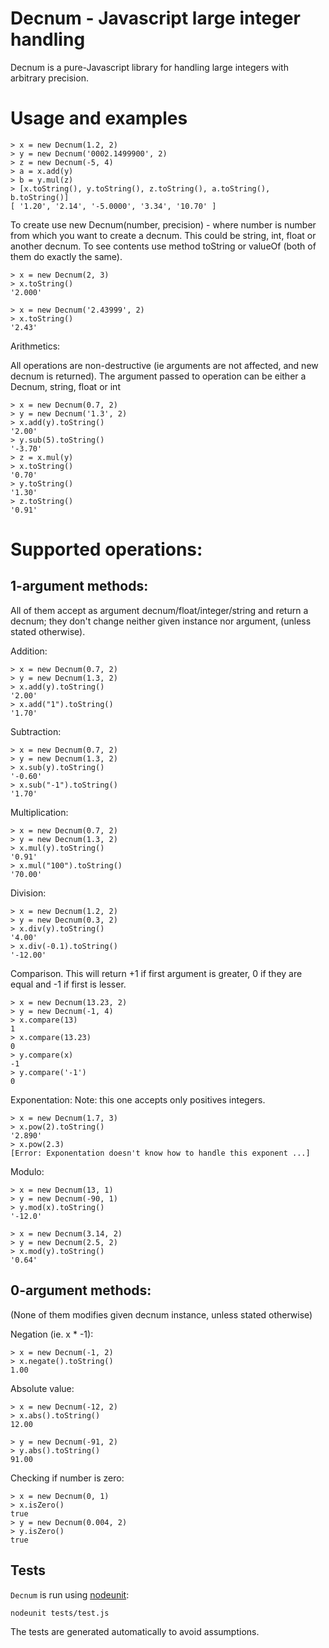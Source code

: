 Decnum - Javascript large integer handling
==========================================

Decnum is a pure-Javascript library for handling large integers with arbitrary precision.


Usage and examples
==================

    > x = new Decnum(1.2, 2)
    > y = new Decnum('0002.1499900', 2)
    > z = new Decnum(-5, 4)
    > a = x.add(y)
    > b = y.mul(z)
    > [x.toString(), y.toString(), z.toString(), a.toString(), b.toString()]
    [ '1.20', '2.14', '-5.0000', '3.34', '10.70' ]


To create use new Decnum(number, precision) - where number is number from which you want to create a decnum. This could be string, int, float or another decnum. To see contents use method toString or valueOf (both of them do exactly the same).


    > x = new Decnum(2, 3)
    > x.toString()
    '2.000'

    > x = new Decnum('2.43999', 2)
    > x.toString()
    '2.43'

Arithmetics:

All operations are non-destructive (ie arguments are not affected, and new decnum is returned). The argument passed to operation can be either a Decnum, string, float or int

    > x = new Decnum(0.7, 2)
    > y = new Decnum('1.3', 2)
    > x.add(y).toString()
    '2.00'
    > y.sub(5).toString()
    '-3.70'
    > z = x.mul(y)
    > x.toString()
    '0.70'
    > y.toString()
    '1.30'
    > z.toString()
    '0.91'

Supported operations:
=====================

1-argument methods:
-------------------

All of them accept as argument decnum/float/integer/string and return a decnum; they don't change neither given instance nor argument, (unless stated otherwise).

Addition:

    > x = new Decnum(0.7, 2)
    > y = new Decnum(1.3, 2)
    > x.add(y).toString()
    '2.00'
    > x.add("1").toString()
    '1.70'

Subtraction:

    > x = new Decnum(0.7, 2)
    > y = new Decnum(1.3, 2)
    > x.sub(y).toString()
    '-0.60'
    > x.sub("-1").toString()
    '1.70'

Multiplication:

    > x = new Decnum(0.7, 2)
    > y = new Decnum(1.3, 2)
    > x.mul(y).toString()
    '0.91'
    > x.mul("100").toString()
    '70.00'

Division:

    > x = new Decnum(1.2, 2)
    > y = new Decnum(0.3, 2)
    > x.div(y).toString()
    '4.00'
    > x.div(-0.1).toString()
    '-12.00'

Comparison.
This will return +1 if first argument is greater, 0 if they are equal and -1 if first is lesser.

    > x = new Decnum(13.23, 2)
    > y = new Decnum(-1, 4)
    > x.compare(13)
    1
    > x.compare(13.23)
    0
    > y.compare(x)
    -1
    > y.compare('-1')
    0

Exponentation:
Note: this one accepts only positives integers.

    > x = new Decnum(1.7, 3)
    > x.pow(2).toString()
    '2.890'
    > x.pow(2.3)
    [Error: Exponentation doesn't know how to handle this exponent ...]

Modulo:

    > x = new Decnum(13, 1)
    > y = new Decnum(-90, 1)
    > y.mod(x).toString()
    '-12.0'

    > x = new Decnum(3.14, 2)
    > y = new Decnum(2.5, 2)
    > x.mod(y).toString()
    '0.64'

0-argument methods:
-------------------
(None of them modifies given decnum instance, unless stated otherwise)

Negation (ie. x * -1):

    > x = new Decnum(-1, 2)
    > x.negate().toString()
    1.00

Absolute value:

    > x = new Decnum(-12, 2)
    > x.abs().toString()
    12.00

    > y = new Decnum(-91, 2)
    > y.abs().toString()
    91.00
 
Checking if number is zero:

    > x = new Decnum(0, 1)
    > x.isZero()
    true
    > y = new Decnum(0.004, 2)
    > y.isZero()
    true

Tests
-----

`Decnum` is run using [nodeunit](https://github.com/caolan/nodeunit):

    nodeunit tests/test.js

The tests are generated automatically to avoid assumptions.

